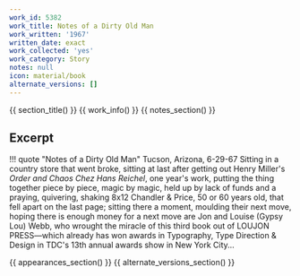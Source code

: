 ```yaml
---
work_id: 5382
work_title: Notes of a Dirty Old Man
work_written: '1967'
written_date: exact
work_collected: 'yes'
work_category: Story
notes: null
icon: material/book
alternate_versions: []
---
```


{{ section_title() }}
{{ work_info() }}
{{ notes_section() }}
## Excerpt
!!! quote "Notes of a Dirty Old Man"
    Tucson, Arizona, 6-29-67
    Sitting in a country store that went broke, sitting at last after getting out Henry Miller's <em>Order and Chaos Chez Hans Reichel</em>, one year's work, putting the thing together piece by piece, magic by magic, held up by lack of funds and a praying, quivering, shaking 8x12 Chandler & Price, 50 or 60 years old, that fell apart on the last page; sitting there a moment, moulding their next move, hoping there is enough money for a next move are Jon and Louise (Gypsy Lou) Webb, who wrought the miracle of this third book out of LOUJON PRESS—which already has won awards in Typography, Type Direction & Design in TDC's 13th annual awards show in New York City...

{{ appearances_section() }}
{{ alternate_versions_section() }}